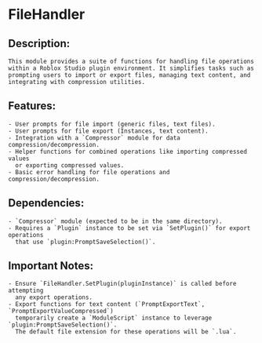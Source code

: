 # FileHandler

## Description:
	This module provides a suite of functions for handling file operations
	within a Roblox Studio plugin environment. It simplifies tasks such as
	prompting users to import or export files, managing text content, and
	integrating with compression utilities.

 ## Features:
	- User prompts for file import (generic files, text files).
	- User prompts for file export (Instances, text content).
	- Integration with a `Compressor` module for data compression/decompression.
	- Helper functions for combined operations like importing compressed values
	  or exporting compressed values.
	- Basic error handling for file operations and compression/decompression.

 ## Dependencies:
	- `Compressor` module (expected to be in the same directory).
	- Requires a `Plugin` instance to be set via `SetPlugin()` for export operations
	  that use `plugin:PromptSaveSelection()`.

## Important Notes:
	- Ensure `FileHandler.SetPlugin(pluginInstance)` is called before attempting
	  any export operations.
	- Export functions for text content (`PromptExportText`, `PromptExportValueCompressed`)
	  temporarily create a `ModuleScript` instance to leverage `plugin:PromptSaveSelection()`.
	  The default file extension for these operations will be `.lua`.
